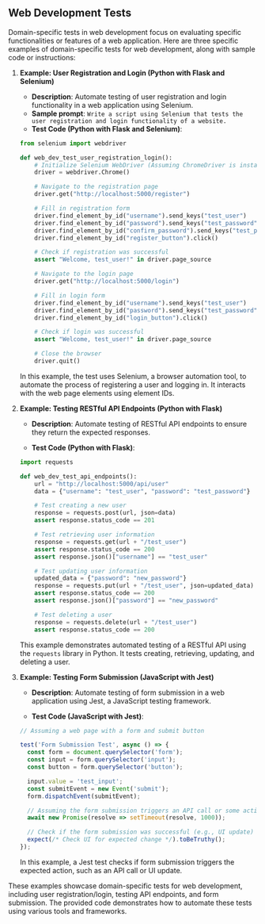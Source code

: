 ## Web Development Tests
Domain-specific tests in web development focus on evaluating specific functionalities or features of a web application. Here are three specific examples of domain-specific tests for web development, along with sample code or instructions:

1. **Example: User Registration and Login (Python with Flask and Selenium)**

   - **Description**: Automate testing of user registration and login functionality in a web application using Selenium.
   - **Sample prompt**: ```Write a script using Selenium that tests the user registration and login functionality of a website.```
   - **Test Code (Python with Flask and Selenium)**:

   ```python
   from selenium import webdriver

   def web_dev_test_user_registration_login():
       # Initialize Selenium WebDriver (Assuming ChromeDriver is installed)
       driver = webdriver.Chrome()

       # Navigate to the registration page
       driver.get("http://localhost:5000/register")

       # Fill in registration form
       driver.find_element_by_id("username").send_keys("test_user")
       driver.find_element_by_id("password").send_keys("test_password")
       driver.find_element_by_id("confirm_password").send_keys("test_password")
       driver.find_element_by_id("register_button").click()

       # Check if registration was successful
       assert "Welcome, test_user!" in driver.page_source

       # Navigate to the login page
       driver.get("http://localhost:5000/login")

       # Fill in login form
       driver.find_element_by_id("username").send_keys("test_user")
       driver.find_element_by_id("password").send_keys("test_password")
       driver.find_element_by_id("login_button").click()

       # Check if login was successful
       assert "Welcome, test_user!" in driver.page_source

       # Close the browser
       driver.quit()
   ```

   In this example, the test uses Selenium, a browser automation tool, to automate the process of registering a user and logging in. It interacts with the web page elements using element IDs.

2. **Example: Testing RESTful API Endpoints (Python with Flask)**

   - **Description**: Automate testing of RESTful API endpoints to ensure they return the expected responses.

   - **Test Code (Python with Flask)**:

   ```python
   import requests

   def web_dev_test_api_endpoints():
       url = "http://localhost:5000/api/user"
       data = {"username": "test_user", "password": "test_password"}

       # Test creating a new user
       response = requests.post(url, json=data)
       assert response.status_code == 201

       # Test retrieving user information
       response = requests.get(url + "/test_user")
       assert response.status_code == 200
       assert response.json()["username"] == "test_user"

       # Test updating user information
       updated_data = {"password": "new_password"}
       response = requests.put(url + "/test_user", json=updated_data)
       assert response.status_code == 200
       assert response.json()["password"] == "new_password"

       # Test deleting a user
       response = requests.delete(url + "/test_user")
       assert response.status_code == 200
   ```

   This example demonstrates automated testing of a RESTful API using the `requests` library in Python. It tests creating, retrieving, updating, and deleting a user.

3. **Example: Testing Form Submission (JavaScript with Jest)**

   - **Description**: Automate testing of form submission in a web application using Jest, a JavaScript testing framework.

   - **Test Code (JavaScript with Jest)**:

   ```javascript
   // Assuming a web page with a form and submit button

   test('Form Submission Test', async () => {
     const form = document.querySelector('form');
     const input = form.querySelector('input');
     const button = form.querySelector('button');

     input.value = 'test_input';
     const submitEvent = new Event('submit');
     form.dispatchEvent(submitEvent);

     // Assuming the form submission triggers an API call or some action
     await new Promise(resolve => setTimeout(resolve, 1000));

     // Check if the form submission was successful (e.g., UI update)
     expect(/* Check UI for expected change */).toBeTruthy();
   });
   ```

   In this example, a Jest test checks if form submission triggers the expected action, such as an API call or UI update.

These examples showcase domain-specific tests for web development, including user registration/login, testing API endpoints, and form submission. The provided code demonstrates how to automate these tests using various tools and frameworks.
